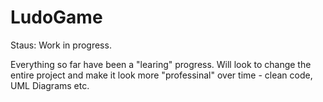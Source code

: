 # LudoGame

Staus: Work in progress. 

Everything so far have been a "learing" progress. Will look to change the entire project and make it look more "professinal" over time - clean code, UML Diagrams etc. 
